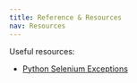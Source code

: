```yaml
---
title: Reference & Resources
nav: Resources
---
```



Useful resources:

- [Python Selenium Exceptions](https://www.selenium.dev/selenium/docs/api/py/common/selenium.common.exceptions.html)

